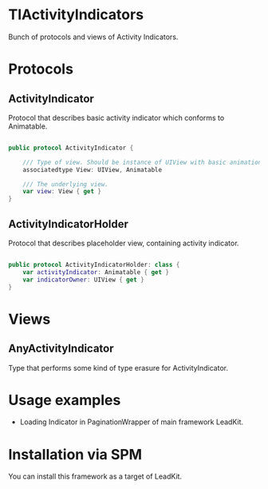 # TIActivityIndicators

Bunch of protocols and views of Activity Indicators.

# Protocols 

## ActivityIndicator
Protocol that describes basic activity indicator which conforms to Animatable.

```swift

public protocol ActivityIndicator {

    /// Type of view. Should be instance of UIView with basic animation actions.
    associatedtype View: UIView, Animatable

    /// The underlying view.
    var view: View { get }
}
```

## ActivityIndicatorHolder
Protocol that describes placeholder view, containing activity indicator.

```swift

public protocol ActivityIndicatorHolder: class {
    var activityIndicator: Animatable { get }
    var indicatorOwner: UIView { get }
}
```

# Views

## AnyActivityIndicator
Type that performs some kind of type erasure for ActivityIndicator.

# Usage examples

- Loading Indicator in PaginationWrapper of main framework LeadKit.

# Installation via SPM

You can install this framework as a target of LeadKit.
